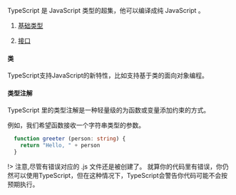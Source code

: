 
TypeScript 是 JavaScript 类型的超集，他可以编译成纯 JavaScript 。

1. [基础类型](/full_stack/typescript/base)

2. [接口](/full_stack/typescript/interface)

<!-- 3. [类](/full_stack/typescript/classes) -->






#### 类
TypeScript支持JavaScript的新特性，比如支持基于类的面向对象编程。

#### 类型注解
TypeScript 里的类型注解是一种轻量级的为函数或变量添加约束的方式。  

例如，我们希望函数接收一个字符串类型的参数。 
```typescript
  function greeter (person: string) {
    return "Hello, " + person
  }
```

!> 注意,尽管有错误对应的 .js 文件还是被创建了。 就算你的代码里有错误，你仍然可以使用TypeScript，但在这种情况下，TypeScript会警告你代码可能不会按预期执行。


